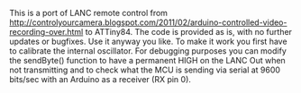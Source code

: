 This is a port of LANC remote control from http://controlyourcamera.blogspot.com/2011/02/arduino-controlled-video-recording-over.html to ATTiny84.
The code is provided as is, with no further updates or bugfixes. Use it anyway you like.
To make it work you first have to calibrate the internal oscillator.
For debugging purposes you can modify the sendByte() function to have a permanent HIGH on the LANC Out when not transmitting and to check what the MCU is sending via serial at 9600 bits/sec with an Arduino as a receiver (RX pin 0). 
